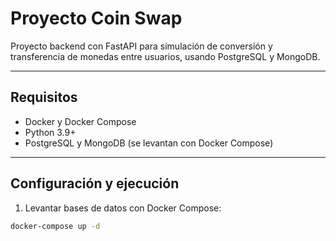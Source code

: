 # Proyecto Coin Swap

Proyecto backend con FastAPI para simulación de conversión y transferencia de monedas entre usuarios, usando PostgreSQL y MongoDB.

---

## Requisitos

- Docker y Docker Compose
- Python 3.9+
- PostgreSQL y MongoDB (se levantan con Docker Compose)

---

## Configuración y ejecución

1. Levantar bases de datos con Docker Compose:

```bash
docker-compose up -d
